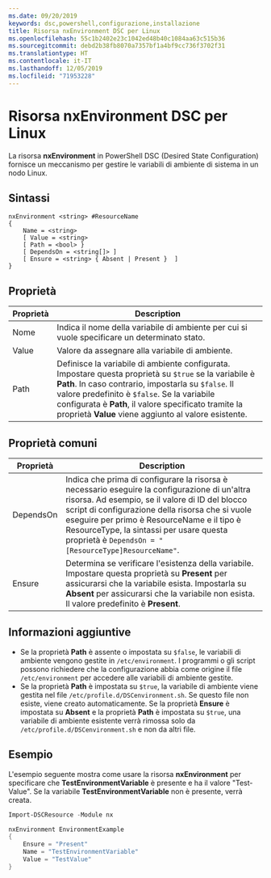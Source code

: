 ```yaml
---
ms.date: 09/20/2019
keywords: dsc,powershell,configurazione,installazione
title: Risorsa nxEnvironment DSC per Linux
ms.openlocfilehash: 55c1b2402e23c1042ed48b40c1084aa63c515b36
ms.sourcegitcommit: debd2b38fb8070a7357bf1a4bf9cc736f3702f31
ms.translationtype: HT
ms.contentlocale: it-IT
ms.lasthandoff: 12/05/2019
ms.locfileid: "71953228"
---
```

# <a name="dsc-for-linux-nxenvironment-resource"></a>Risorsa nxEnvironment DSC per Linux

La risorsa **nxEnvironment** in PowerShell DSC (Desired State Configuration) fornisce un meccanismo per gestire le variabili di ambiente di sistema in un nodo Linux.

## <a name="syntax"></a>Sintassi

```Syntax
nxEnvironment <string> #ResourceName
{
    Name = <string>
    [ Value = <string>
    [ Path = <bool> }
    [ DependsOn = <string[]> ]
    [ Ensure = <string> { Absent | Present }  ]
}
```

## <a name="properties"></a>Proprietà

|Proprietà |Description |
|---|---|
|Nome |Indica il nome della variabile di ambiente per cui si vuole specificare un determinato stato. |
|Value |Valore da assegnare alla variabile di ambiente. |
|Path |Definisce la variabile di ambiente configurata. Impostare questa proprietà su `$true` se la variabile è **Path**. In caso contrario, impostarla su `$false`. Il valore predefinito è `$false`. Se la variabile configurata è **Path**, il valore specificato tramite la proprietà **Value** viene aggiunto al valore esistente. |

## <a name="common-properties"></a>Proprietà comuni

|Proprietà |Description |
|---|---|
|DependsOn |Indica che prima di configurare la risorsa è necessario eseguire la configurazione di un'altra risorsa. Ad esempio, se il valore di ID del blocco script di configurazione della risorsa che si vuole eseguire per primo è ResourceName e il tipo è ResourceType, la sintassi per usare questa proprietà è `DependsOn = "[ResourceType]ResourceName"`. |
|Ensure |Determina se verificare l'esistenza della variabile. Impostare questa proprietà su **Present** per assicurarsi che la variabile esista. Impostarla su **Absent** per assicurarsi che la variabile non esista. Il valore predefinito è **Present**. |

## <a name="additional-information"></a>Informazioni aggiuntive

- Se la proprietà **Path** è assente o impostata su `$false`, le variabili di ambiente vengono gestite in `/etc/environment`.
  I programmi o gli script possono richiedere che la configurazione abbia come origine il file `/etc/environment` per accedere alle variabili di ambiente gestite.
- Se la proprietà **Path** è impostata su `$true`, la variabile di ambiente viene gestita nel file `/etc/profile.d/DSCenvironment.sh`. Se questo file non esiste, viene creato automaticamente. Se la proprietà **Ensure** è impostata su **Absent** e la proprietà **Path** è impostata su `$true`, una variabile di ambiente esistente verrà rimossa solo da `/etc/profile.d/DSCenvironment.sh` e non da altri file.

## <a name="example"></a>Esempio

L'esempio seguente mostra come usare la risorsa **nxEnvironment** per specificare che **TestEnvironmentVariable** è presente e ha il valore "Test-Value". Se la variabile **TestEnvironmentVariable** non è presente, verrà creata.

```powershell
Import-DSCResource -Module nx

nxEnvironment EnvironmentExample
{
    Ensure = "Present"
    Name = "TestEnvironmentVariable"
    Value = "TestValue"
}
```